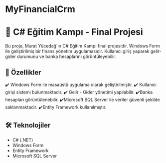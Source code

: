 # MyFinancialCrm

# 📌 C# Eğitim Kampı - Final Projesi
Bu proje, Murat Yücedağ'ın C# Eğitim Kampı final projesidir. Windows Form ile geliştirilmiş bir finans yönetim uygulamasıdır. Kullanıcı giriş yaparak gelir-gider durumunu ve banka hesaplarını görüntüleyebilir.

## 🚀 Özellikler
✔️ Windows Form ile masaüstü uygulama olarak geliştirilmiştir.
✔️ Kullanıcı girişi sistemi bulunmaktadır.
✔️ Gelir - Gider yönetimi yapılabilir.
✔️Banka hesapları görüntülenebilir.
✔️Microsoft SQL Server ile veriler güvenli şekilde saklanmaktadır.
✔️Entity Framework kullanılmıştır.

## 🛠 Teknolojiler
- C# (.NET)
- Windows Form
- Entity Framework
- Microsoft SQL Server
